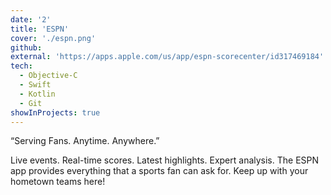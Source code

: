 ```yaml
---
date: '2'
title: 'ESPN'
cover: './espn.png'
github:
external: 'https://apps.apple.com/us/app/espn-scorecenter/id317469184'
tech:
  - Objective-C
  - Swift
  - Kotlin
  - Git
showInProjects: true
---
```


“Serving Fans. Anytime. Anywhere.”

Live events. Real-time scores. Latest highlights. Expert analysis. The ESPN app provides everything that a sports fan can ask for. Keep up with your hometown teams here!
